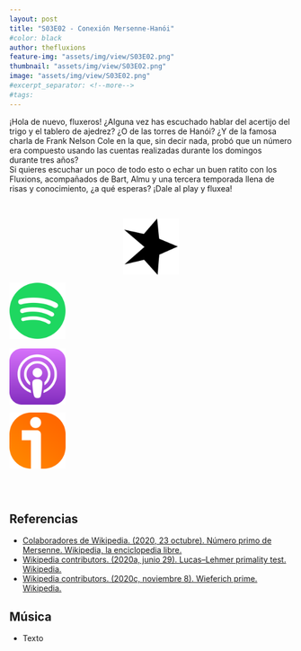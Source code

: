 ```yaml
---
layout: post
title: "S03E02 - Conexión Mersenne-Hanói"
#color: black
author: thefluxions
feature-img: "assets/img/view/S03E02.png"
thumbnail: "assets/img/view/S03E02.png"
image: "assets/img/view/S03E02.png"
#excerpt_separator: <!--more-->
#tags: 
---
```


¡Hola de nuevo, fluxeros! ¿Alguna vez has escuchado hablar del acertijo del trigo y el tablero de ajedrez? ¿O de las torres de Hanói? ¿Y de la famosa charla de Frank Nelson Cole en la que, sin decir nada, probó que un número era compuesto usando las cuentas realizadas durante los domingos durante tres años?
<br>Si quieres escuchar un poco de todo esto o echar un buen ratito con los Fluxions, acompañados de Bart, Almu y una tercera temporada llena de risas y conocimiento, ¿a qué esperas? ¡Dale al play y fluxea!


<br>
<p align="center">
<a href="" target="_blank"><img src="https://raw.githubusercontent.com/thefluxions/thefluxions.github.io/master/assets/img/archive/spreaker-logo.png" height="100" align="center"></a>

<a href="" target="_blank"><img src="https://raw.githubusercontent.com/thefluxions/thefluxions.github.io/master/assets/img/archive/spotify-logo.png" height="100" align="center"></a>
<br><br>
<a href="" target="_blank"><img src="https://raw.githubusercontent.com/thefluxions/thefluxions.github.io/master/assets/img/archive/apple-logo.png" height="100" align="center"></a>

<a href="" target="_blank"><img src="https://raw.githubusercontent.com/thefluxions/thefluxions.github.io/master/assets/img/archive/ivoox-logo.png" height="100" align="center"></a>
</p>
<br><br>

## Referencias

* [Colaboradores de Wikipedia. (2020, 23 octubre). Número primo de Mersenne. Wikipedia, la enciclopedia libre.](https://es.wikipedia.org/wiki/Número_primo_de_Mersenne)
* [Wikipedia contributors. (2020a, junio 29). Lucas–Lehmer primality test. Wikipedia.](https://en.wikipedia.org/wiki/Lucas%E2%80%93Lehmer_primality_test)
* [Wikipedia contributors. (2020c, noviembre 8). Wieferich prime. Wikipedia.](https://en.wikipedia.org/wiki/Wieferich_prime)

## Música

* Texto
